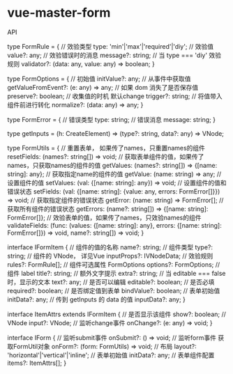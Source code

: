 # vue-master-form

API

type FormRule = {
  // 效验类型
  type: 'min'|'max'|'required'|'diy';
  // 效验值
  value?: any;
  // 效验错误时的消息
  message?: string;
  // 当 type === 'diy' 效验规则
  validator?: (data: any, value: any) => boolean;
}

type FormOptions = {
  // 初始值
  initValue?: any;
  // 从事件中获取值
  getValueFromEvent?: (e: any) => any;
  // 如果 dom 消失了是否保存值
  preserve?: boolean;
  // 收集值的时机 默认change
  trigger?: string;
  // 将值带入组件前进行转化
  normalize?: (data: any) => any;
}

type FormError = {
  // 错误类型
  type: string;
  // 错误消息
  message: string;
}

type getInputs = (h: CreateElement) => (type?: string, data?: any) => VNode;

type FormUtils =  {
  // 重置表单， 如果传了names，只重置names的组件
  resetFields: (names?: string[]) => void;
  // 获取表单组件的值，如果传了names，只获取names的组件的值
  getValues: (names?: string[]) => {[name: string]: any};
  // 获取指定name的组件的值
  getValue: (name: string) => any;
  // 设置组件的值
  setValues: (val: {[name: string]: any}) => void;
  // 设置组件的值和错误状态
  setFields: (val: {[name: string]: {value: any, errors: FormError[]}}) => void;
  // 获取指定组件的错误状态
  getError: (name: string) => FormError[];
  // 获取所有组件的错误状态
  getErrors: (name?: string[]) => {[name: string]: FormError[]};
  // 效验表单的值，如果传了names，只效验names的组件
  validateFields: (func: (values: {[name: string]: any}, errors: {[name: string]: FormError[]}) => void, name?: string[]) => void;
}

interface IFormItem {
  // 组件的值的名称
  name?: string;
  // 组件类型
  type?: string;
  // 组件的 VNode， 详见Vue
  inputProps?: IVNodeData;
  // 效验规则
  rules?: FormRule[];
  // 组件可选属性 FormOptions
  options?: FormOptions;
  // 组件 label
  title?: string;
  // 额外文字提示
  extra?: string;
  // 当 editable === false 时，显示的文本
  text?: any;
  // 是否可以编辑
  editable?: boolean;
  // 是否必填
  required?: boolean;
  // 是否绑定值到表单
  bindValue?: boolean;
  // 表单初始值
  initData?: any;
  // 传到 getInputs 的 data 的值
  inputData?: any;
}

interface ItemAttrs extends IFormItem {
  // 是否显示该组件
  show?: boolean;
  // VNode
  input?: VNode;
  // 监听change事件
  onChange?: (e: any) => void;
}

interface IForm {
  // 监听submit事件
  onSubmit?: () => void;
  // 监听form事件 获取FormUtil对象
  onForm?: (form: FormUtils) => void;
  // 布局
  layout?: 'horizontal'|'vertical'|'inline';
  // 表单初始值
  initData?: any;
  // 表单组件配置
  items?: ItemAttrs[];
}
